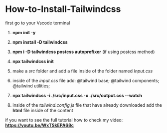 # How-to-Install-Tailwindcss

first go to your Vscode terminal 

1. **npm init -y**

2. **npm install -D tailwindcss**

3. **npm i -D tailwindcss postcss autoprefixer** (if using postcss method)

4. **npx tailwindcss init**

5. make a *src* folder and add a file inside of the folder named *Input.css*

6. inside of the *input.css* file add:  @tailwind base;
                                        @tailwind components;
                                        @tailwind utilities;

7. **npx tailwindcss -i ./src/input.css -o ./src/output.css --watch**

8. inside of the *tailwind.config.js* file that have already downloaded add the **html** file inside of the content


if you want to see the full tutorial how to check my video: **https://youtu.be/WxTSkEPA68c**

